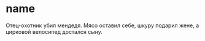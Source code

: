 # name
Отец-охотник убил мендедя. Мясо оставил себе, шкуру подарил жене, а цирковой велосипед достался сыну.
